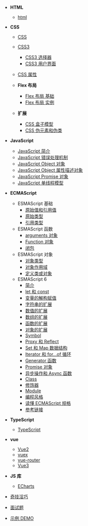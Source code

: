 - **HTML**

  - [html](zh-cn/browser-side/html/)

- **CSS**

  - [CSS](zh-cn/browser-side/css/)
  - [CSS3](zh-cn/browser-side/css/css3/)
    - [CSS3 选择器](zh-cn/browser-side/css/css3/css3-选择器)
    - [CSS3 用户界面](zh-cn/browser-side/css/css3/css3-用户界面)
  - [CSS 属性](zh-cn/browser-side/css/css3-属性)

  - **Flex 布局**
    - [Flex 布局 基础](zh-cn/browser-side/css/flex/flex1)
    - [Flex 布局 实例](zh-cn/browser-side/css/flex/flex2)

  - **扩展**
    - [CSS 盒子模型](zh-cn/browser-side/css/other/CSS-盒子模型)
    - [CSS 伪元素和伪类](zh-cn/browser-side/css/other/CSS-伪元素和伪类)
- **JavaScript**

  - [JavaScript 简介](zh-cn/browser-side/javascript/js/)
  - [JavaScript 错误处理机制](zh-cn/browser-side/javascript/js/js-error)
  - [JavaScript Object 对象](zh-cn/browser-side/javascript/js/js-object)
  - [JavaScript Object 属性描述对象](zh-cn/browser-side/javascript/js/js-object-attribute)
  - [JavaScript Promise 对象](zh-cn/browser-side/javascript/js/js-promise)
  - [JavaScript 单线程模型](zh-cn/browser-side/javascript/js/js-单线程)

- **ECMAScript**

  - ESMAScript 基础
    - [原始值和引用值](zh-cn/browser-side/javascript/es/es6-原始值和引用值)
    - [原始类型](zh-cn/browser-side/javascript/es/es6-原始类型)
    - [引用类型](zh-cn/browser-side/javascript/es/es6-引用类型)
  - ESMAScript 函数
    - [arguments 对象](zh-cn/browser-side/javascript/es/es6-arguments)
    - [Function 对象](zh-cn/browser-side/javascript/es/es6-function)
    - [闭包](zh-cn/browser-side/javascript/es/es6-闭包)
  - ESMAScript 对象
    - [对象类型](zh-cn/browser-side/javascript/es/es6-对象类型)
    - [对象作用域](zh-cn/browser-side/javascript/es/es6-对象作用域)
    - [定义类或对象](zh-cn/browser-side/javascript/es/es6-定义类或对象)
  - ESMAScript 6
    - [简介](zh-cn/browser-side/javascript/es/es6-简介)
    - [let 和 const](zh-cn/browser-side/javascript/es/es6-let&const)
    - [变量的解构赋值](zh-cn/browser-side/javascript/es/es6-变量的解构赋值)
    - [字符串的扩展](zh-cn/browser-side/javascript/es/es6-字符串的扩展)
    - [数值的扩展](zh-cn/browser-side/javascript/es/es6-数值的扩展)
    - [数组的扩展](zh-cn/browser-side/javascript/es/es6-数组的扩展)
    - [函数的扩展](zh-cn/browser-side/javascript/es/es6-函数的扩展)
    - [对象的扩展](zh-cn/browser-side/javascript/es/es6-对象的扩展)
    - [Symbol](zh-cn/browser-side/javascript/es/es6-symbol)
    - [Proxy 和 Reflect](zh-cn/browser-side/javascript/es/es6-proxy&reflect)
    - [Set 和 Map 数据结构](zh-cn/browser-side/javascript/es/es6-Set和Map数据结构)
    - [Iterator 和 for...of 循环](zh-cn/browser-side/javascript/es/es6-Iterator和for...of循环)
    - [Generator 函数](zh-cn/browser-side/javascript/es/es6-Generator函数)
    - [Promise 对象](zh-cn/browser-side/javascript/es/es6-Promise对象)
    - [异步操作和 Async 函数](zh-cn/browser-side/javascript/es/es6-异步操作和Async函数)
    - [Class](zh-cn/browser-side/javascript/es/es6-Class)
    - [修饰器](zh-cn/browser-side/javascript/es/es6-decorator)
    - [Module](zh-cn/browser-side/javascript/es/es6-module)
    - [编程风格](zh-cn/browser-side/javascript/es/es6-编程风格)
    - [读懂 ECMAScript 规格](zh-cn/browser-side/javascript/es/读懂ECMAScript规格)
    - [参考链接](zh-cn/browser-side/javascript/es/参考链接)

- **TypeScript**

  - [TypeScript](zh-cn/browser-side/javascript/ts/)

- **vue**
  - [Vue2](zh-cn/browser-side/vue/vue2/)
  - [vuex](zh-cn/browser-side/vue/vue2/vuex/)
  - [vue-router](zh-cn/browser-side/vue/vue2/vue-router/)
  - [Vue3](zh-cn/browser-side/vue/vue3/)
- **JS 库**

  - [ECharts](zh-cn/browser-side/javascript/other/echarts/)

- [奇技淫巧](zh-cn/browser-side/javascript/js/奇技淫巧)

- [面试题](zh-cn/browser-side/interview/)
- [示例 DEMO](zh-cn/browser-side/demo/)

